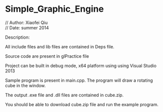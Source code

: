 # Simple_Graphic_Engine


// Author: Xiaofei Qiu<br/>
// Date: summer 2014 <br/>

Description:<br/>

All include files and lib files are contained in Deps file. <br/>

Source code are present in glPractice file <br/>

Project can be built in debug mode, x64 platform using using Visual Studio 2013 <br/>

Sample program is present in main.cpp. The program will draw a rotating cube in the window. <br/>

The output .exe file and .dll files are contained in cube.zip.<br/>

You should be able to download cube.zip file and run the example program.<br/>








